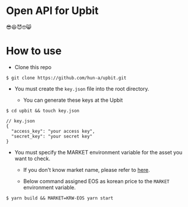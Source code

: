 # Open API for Upbit

😎😆😈🤓😸

# How to use

- Clone this repo

```
$ git clone https://github.com/hun-a/upbit.git
```

- You must create the `key.json` file into the root directory.
  
  - You can generate these keys at the Upbit

```
$ cd upbit && touch key.json

// key.json
{
  "access_key": "your access key",
  "secret_key": "your secret key"
}
```

- You must specify the MARKET environment variable for the asset you want to check.
  
  - If you don't know market name, please refer to [here](https://api.upbit.com/v1/market/all).
  
  - Below command assigned EOS as korean price to the `MARKET` environment variable.

```
$ yarn build && MARKET=KRW-EOS yarn start
```


